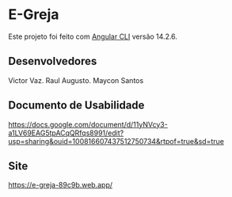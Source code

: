 # E-Greja

Este projeto foi feito com [Angular CLI](https://github.com/angular/angular-cli) versão 14.2.6.

## Desenvolvedores

Victor Vaz. 
Raul Augusto. 
Maycon Santos

## Documento de Usabilidade

https://docs.google.com/document/d/11yNVcy3-a1LV69EAG5tpACqQRfqs8991/edit?usp=sharing&ouid=100816607437512750734&rtpof=true&sd=true

## Site

https://e-greja-89c9b.web.app/
